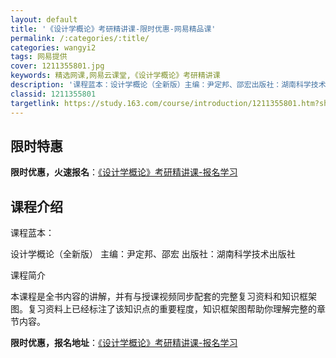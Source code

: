 ```yaml
---
layout: default
title: '《设计学概论》考研精讲课-限时优惠-网易精品课'
permalink: /:categories/:title/
categories: wangyi2
tags: 网易提供
cover: 1211355801.jpg
keywords: 精选网课,网易云课堂,《设计学概论》考研精讲课
description: '课程蓝本：设计学概论（全新版）主编：尹定邦、邵宏出版社：湖南科学技术出版社课程简介本课程是全书内容的讲解，并有与授课视频'
classid: 1211355801
targetlink: https://study.163.com/course/introduction/1211355801.htm?share=1&shareId=1025206652&utm_campaign=share&utm_medium=iphoneShare&utm_source=&utm_u=1025206652
---
```


## 限时特惠

**限时优惠，火速报名**：[《设计学概论》考研精讲课-报名学习](https://study.163.com/course/introduction/1211355801.htm?share=1&shareId=1025206652&utm_campaign=share&utm_medium=iphoneShare&utm_source=&utm_u=1025206652)

## 课程介绍

课程蓝本：

设计学概论（全新版）     主编：尹定邦、邵宏    出版社：湖南科学技术出版社



课程简介

本课程是全书内容的讲解，并有与授课视频同步配套的完整复习资料和知识框架图。复习资料上已经标注了该知识点的重要程度，知识框架图帮助你理解完整的章节内容。

**限时优惠，报名地址**：[《设计学概论》考研精讲课-报名学习](https://study.163.com/course/introduction/1211355801.htm?share=1&shareId=1025206652&utm_campaign=share&utm_medium=iphoneShare&utm_source=&utm_u=1025206652)

